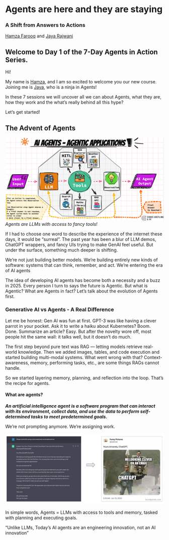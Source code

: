 # Agents are here and they are staying
### A Shift from Answers to Actions

[Hamza Farooq](https://github.com/hamzafarooq) and [Jaya Rajwani](https://github.com/JayaRajwani)

## Welcome to Day 1 of the 7-Day Agents in Action Series.

Hi!

My name is [Hamza](https://www.linkedin.com/in/hamzafarooq/), and I am so excited to welcome you our new course. Joining me is [Jaya](https://www.linkedin.com/in/jayarajwani/), who is a ninja in Agents!

In these 7 sessions we will uncover all we can about Agents, what they are, how they work and the what’s really behind all this hype?

Let’s get started!

## **The Advent of Agents**

![AI Agents](images/ai-agents.gif)
*Agents are LLMs with access to fancy tools!*

If I had to choose one word to describe the experience of the internet these days, it would be “surreal”. The past year has been a blur of LLM demos, ChatGPT wrappers, and fancy UIs trying to make GenAI feel useful. But under the surface, something much deeper is shifting.

We’re not just building better models. We’re building entirely new kinds of software: systems that can think, remember, and act. We’re entering the era of AI agents

The idea of developing AI agents has become both a necessity and a buzz in 2025. Every person I turn to says the future is Agentic. But what is Agentic? What are Agents in fact? Let’s talk about the evolution of Agents first.

### **Generative AI vs Agents - A Real Difference**
Let me be honest: Gen AI was fun at first. GPT-3 was like having a clever parrot in your pocket. Ask it to write a haiku about Kubernetes? Boom. Done. Summarize an article? Easy. But after the novelty wore off, most people hit the same wall: it talks well, but it doesn’t do much.

The first step beyond pure text was RAG — letting models retrieve real-world knowledge. Then we added images, tables, and code execution and started building multi-modal systems. What went wrong with that? Context-awareness, memory, performing tasks, etc., are some things RAGs cannot handle.

So we started layering memory, planning, and reflection into the loop. That’s the recipe for agents.

#### **What are agents?**

***An artificial intelligence agent is a software program that can interact with its environment, collect data, and use the data to perform self-determined tasks to meet predetermined goals.***

We’re not prompting anymore. We’re assigning work.

<img src="images/who-wrote-that-email.png">

In simple words, Agents = LLMs with access to tools and memory, tasked with planning and executing goals.

“Unlike LLMs, Today’s AI agents are an engineering innovation, not an AI innovation”

